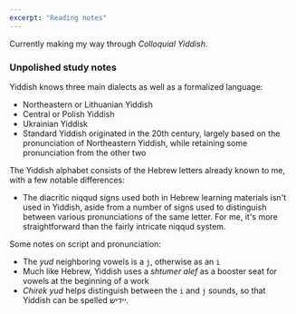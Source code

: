 ```yaml
---
excerpt: "Reading notes"
---
```

Currently making my way through _Colloquial Yiddish_.

### Unpolished study notes

Yiddish knows three main dialects as well as a formalized language:
- Northeastern or Lithuanian Yiddish
- Central or Polish Yiddish
- Ukrainian Yiddisk
- Standard Yiddish originated in the 20th century, largely based on the pronunciation of Northeastern Yiddish, while retaining some pronunciation from the other two

The Yiddish alphabet consists of the Hebrew letters already known to me, with a few notable differences:
- The diacritic niqqud signs used both in Hebrew learning materials isn't used in Yiddish, aside from a number of signs used to distinguish between various pronunciations of the same letter. For me, it's more straightforward than the fairly intricate niqqud system.

Some notes on script and pronunciation:
- The *yud* neighboring vowels is a `j`, otherwise as an `i`
- Much like Hebrew, Yiddish uses a *shtumer alef* as a booster seat for vowels at the beginning of a work
- *Chirek yud* helps distinguish between the `i` and `j` sounds, so that Yiddish can be spelled _יידיש_.